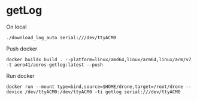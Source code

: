 # getLog

On local
```
./download_log_auto serial:///dev/ttyACM0
```

Push docker
```
docker buildx build . --platform=linux/amd64,linux/arm64,linux/arm/v7 -t aero41/aeros-getlog:latest --push
```

Run docker
```
docker run --mount type=bind,source=$HOME/drone,target=/root/drone --device /dev/ttyACM0:/dev/ttyACM0 -ti getlog serial:///dev/ttyACM0
```
